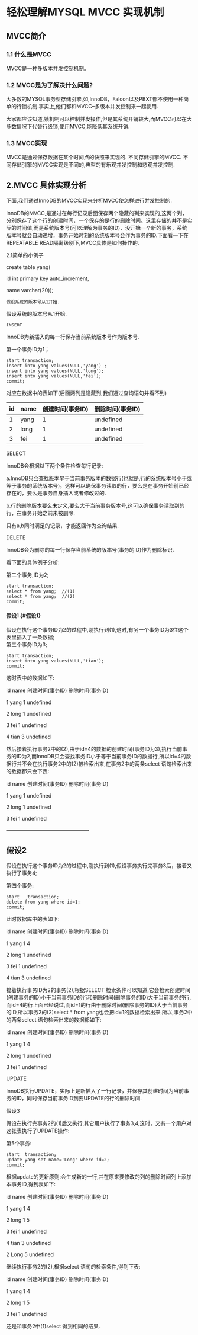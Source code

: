 # 轻松理解MYSQL MVCC 实现机制

## MVCC简介

### 1.1 什么是MVCC

MVCC是一种多版本并发控制机制。

### 1.2 MVCC是为了解决什么问题?

大多数的MYSQL事务型存储引擎,如,InnoDB，Falcon以及PBXT都不使用一种简单的行锁机制.事实上,他们都和MVCC–多版本并发控制来一起使用.

大家都应该知道,锁机制可以控制并发操作,但是其系统开销较大,而MVCC可以在大多数情况下代替行级锁,使用MVCC,能降低其系统开销.

### 1.3 MVCC实现

MVCC是通过保存数据在某个时间点的快照来实现的. 不同存储引擎的MVCC. 不同存储引擎的MVCC实现是不同的,典型的有乐观并发控制和悲观并发控制.

## 2.MVCC 具体实现分析

下面,我们通过InnoDB的MVCC实现来分析MVCC使怎样进行并发控制的.

InnoDB的MVCC,是通过在每行记录后面保存两个隐藏的列来实现的,这两个列，分别保存了这个行的创建时间，一个保存的是行的删除时间。这里存储的并不是实际的时间值,而是系统版本号\(可以理解为事务的ID\)，没开始一个新的事务，系统版本号就会自动递增，事务开始时刻的系统版本号会作为事务的ID.下面看一下在REPEATABLE READ隔离级别下,MVCC具体是如何操作的.

2.1简单的小例子

create table yang\(

id int primary key auto\_increment,

name varchar\(20\)\);

```
假设系统的版本号从1开始.
```

假设系统的版本号从1开始.

```
INSERT
```

InnoDB为新插入的每一行保存当前系统版本号作为版本号.

第一个事务ID为1；

```
start transaction;
insert into yang values(NULL,'yang') ;
insert into yang values(NULL,'long');
insert into yang values(NULL,'fei');
commit;
```

对应在数据中的表如下\(后面两列是隐藏列,我们通过查询语句并看不到\)

| id | name | 创建时间\(事务ID\) | 删除时间\(事务ID\) |
| :--- | :--- | :--- | :--- |
| 1 | yang | 1 | undefined |
| 2 | long | 1 | undefined |
| 3 | fei | 1 | undefined |

SELECT

InnoDB会根据以下两个条件检查每行记录:

a.InnoDB只会查找版本早于当前事务版本的数据行\(也就是,行的系统版本号小于或等于事务的系统版本号\)，这样可以确保事务读取的行，要么是在事务开始前已经存在的，要么是事务自身插入或者修改过的.

b.行的删除版本要么未定义,要么大于当前事务版本号,这可以确保事务读取到的行，在事务开始之前未被删除.

只有a,b同时满足的记录，才能返回作为查询结果.

DELETE

InnoDB会为删除的每一行保存当前系统的版本号\(事务的ID\)作为删除标识.

看下面的具体例子分析:

第二个事务,ID为2;

```
start transaction;
select * from yang;  //(1)
select * from yang;  //(2)
commit;
```

#### 假设1 {#假设1}

假设在执行这个事务ID为2的过程中,刚执行到\(1\),这时,有另一个事务ID为3往这个表里插入了一条数据;  
第三个事务ID为3;

```
start transaction;
insert into yang values(NULL,'tian');
commit;
```

这时表中的数据如下:

id    name    创建时间\(事务ID\)    删除时间\(事务ID\)

1    yang    1    undefined

2    long    1    undefined

3    fei    1    undefined

4    tian    3    undefined

然后接着执行事务2中的\(2\),由于id=4的数据的创建时间\(事务ID为3\),执行当前事务的ID为2,而InnoDB只会查找事务ID小于等于当前事务ID的数据行,所以id=4的数据行并不会在执行事务2中的\(2\)被检索出来,在事务2中的两条select 语句检索出来的数据都只会下表:

id    name    创建时间\(事务ID\)    删除时间\(事务ID\)

1    yang    1    undefined

2    long    1    undefined

3    fei    1    undefined

————————————————

## 假设2

假设在执行这个事务ID为2的过程中,刚执行到\(1\),假设事务执行完事务3后，接着又执行了事务4;

第四个事务:

```
start   transaction;
delete from yang where id=1;
commit;
```

此时数据库中的表如下:

id    name    创建时间\(事务ID\)    删除时间\(事务ID\)

1    yang    1    4

2    long    1    undefined

3    fei    1    undefined

4    tian    3    undefined

接着执行事务ID为2的事务\(2\),根据SELECT 检索条件可以知道,它会检索创建时间\(创建事务的ID\)小于当前事务ID的行和删除时间\(删除事务的ID\)大于当前事务的行,而id=4的行上面已经说过,而id=1的行由于删除时间\(删除事务的ID\)大于当前事务的ID,所以事务2的\(2\)select \* from yang也会把id=1的数据检索出来.所以,事务2中的两条select 语句检索出来的数据都如下:

id    name    创建时间\(事务ID\)    删除时间\(事务ID\)

1    yang    1    4

2    long    1    undefined

3    fei    1    undefined

UPDATE

InnoDB执行UPDATE，实际上是新插入了一行记录，并保存其创建时间为当前事务的ID，同时保存当前事务ID到要UPDATE的行的删除时间.

假设3

假设在执行完事务2的\(1\)后又执行,其它用户执行了事务3,4,这时，又有一个用户对这张表执行了UPDATE操作:

第5个事务:

```
start  transaction;
update yang set name='Long' where id=2;
commit;
```

根据update的更新原则:会生成新的一行,并在原来要修改的列的删除时间列上添加本事务ID,得到表如下:

id    name    创建时间\(事务ID\)    删除时间\(事务ID\)

1    yang    1    4

2    long    1    5

3    fei    1    undefined

4    tian    3    undefined

2    Long    5    undefined

继续执行事务2的\(2\),根据select 语句的检索条件,得到下表:

id    name    创建时间\(事务ID\)    删除时间\(事务ID\)

1    yang    1    4

2    long    1    5

3    fei    1    undefined

还是和事务2中\(1\)select 得到相同的结果.

